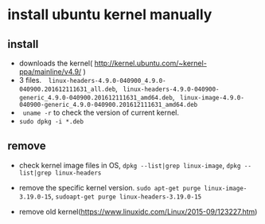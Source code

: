 # install ubuntu kernel manually

## install 
- downloads the kernel( http://kernel.ubuntu.com/~kernel-ppa/mainline/v4.9/ )
- 3 files.`  linux-headers-4.9.0-040900_4.9.0-040900.201612111631_all.deb`,
` linux-headers-4.9.0-040900-generic_4.9.0-040900.201612111631_amd64.deb`,
` linux-image-4.9.0-040900-generic_4.9.0-040900.201612111631_amd64.deb`
- ` uname -r`  to check the version of current kernel.
- `sudo dpkg -i *.deb`


## remove

- check kernel image files in OS, `dpkg --list|grep linux-image`,  `dpkg --list|grep linux-headers`
- remove the specific kernel version. `sudo apt-get purge linux-image-3.19.0-15`,
`sudoapt-get purge linux-headers-3.19.0-15`


- remove old kernel(https://www.linuxidc.com/Linux/2015-09/123227.htm)
